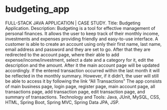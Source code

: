 # budgeting_app
FULL-STACK JAVA APPLICATION | CASE STUDY.  Title: Budgeting Application. Description: Budgeting is a tool for effective management of personal finances. It allows the user to keep track of their monthly income, investments and expenses providing friendly and easy-to-use interface. A customer is able to create an account using only their first name, last name, email address and password and they are set to go. After that they are redirected to the account page, where their able to add expense/income/investment, select a date and a category for it, edit the description and the amount. After it the main account page will be updated accordingly. If the entered transaction occurred within the last month it will be reflected in the monthly summary. However, if it didn’t, the user will still be able to access it by following the link “All Transactions” The app consists of main business page, login page, register page, main account page, all transactions page, add transaction page, edit transaction page, and summary of transactions. Technology and Tools: Java, JUnit, MySQL, CSS, HTML, Spring Boot, Spring MVC, Spring Data JPA, JSP.
